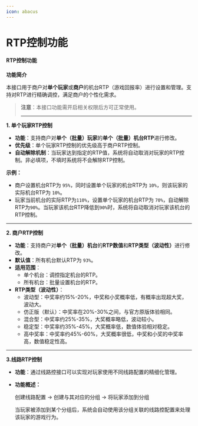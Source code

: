 ```yaml
---
icon: abacus
---
```


# RTP控制功能

#### RTP控制功能 <a href="#h3-rtp" id="h3-rtp"></a>

**功能简介**

本接口用于商户对**单个玩家**或**商户**的机台RTP（游戏回报率）进行设置和管理。支持对RTP进行精确调控，满足商户的个性化需求。

> **注意**：本接口功能需开启相关权限后方可正常使用。
> 
> ***

**1. 单个玩家RTP控制**

* **功能**：支持商户对**单个（批量）玩家**的**单个（批量）机台RTP**进行修改。
* **优先级**：单个玩家RTP控制的优先级高于商户RTP控制。
* **自动解除机制**：当玩家达到指定的RTP值，系统将自动取消对玩家的RTP控制。非必填项，不填时系统将不会解除RTP控制。

**示例：**

* 商户设置机台RTP为 `95%`，同时设置单个玩家的机台RTP为 `10%`，则该玩家的实际机台RTP为 `10%`。
* 玩家当前机台的实际RTP为`110%`，设置单个玩家的机台RTP为 `70%`，自动解除RTP为`90%`。当玩家该机台RTP降低到`90%`时，系统将自动取消对玩家该机台的RTP控制。

***

**2. 商户RTP控制**

* **功能**：支持商户对**单个（批量）机台**的**RTP数值**和**RTP类型（波动性）**&#x8FDB;行修改。
* **默认值**：所有机台默认RTP为 `93%`。
* **适用范围**：
  * 单个机台：调控指定机台的RTP。
  * 所有机台：批量设置机台的RTP。
* **RTP类型（波动性）**：
  * 波动型：中奖率约15%-20%，中奖和小奖概率低，有概率出现超大奖，波动大。
  * 仿正版（默认）：中奖率在20%-30%之间，与官方原版体验相同。
  * 混合型：中奖率约25%-35%，大奖概率略低，波动较小。
  * 稳定型：中奖率约35%-45%，大奖概率低，数值体验相对稳定。
  * 高中奖率：中奖率约45%-60%，大奖概率很低，中奖和小奖的中奖率高，数值稳定性高。

***

**3.线路RTP控制**

* **功能**：通过线路控接口可以实现对玩家使用不同线路配置的精细化管理。

* **功能概述：**
  
  创建线路配置 → 创建与其对应的分组 → 将玩家添加到分组
  
  当玩家被添加到某个分组后，系统会自动使用该分组关联的线路控配置来处理该玩家的游戏行为。
